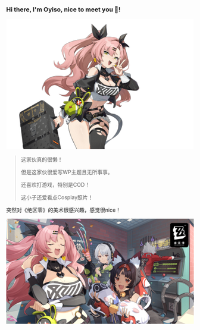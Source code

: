 ### Hi there, I'm Oyiso, nice to meet you 👋!

<!--
**kannafay/kannafay** is a ✨ _special_ ✨ repository because its `README.md` (this file) appears on your GitHub profile.

Here are some ideas to get you started:

- 🔭 I’m currently working on ...
- 🌱 I’m currently learning ...
- 👯 I’m looking to collaborate on ...
- 🤔 I’m looking for help with ...
- 💬 Ask me about ...
- 📫 How to reach me: ...
- 😄 Pronouns: ...
- ⚡ Fun fact: ...
-->

![](./images/banner.png)

> 这家伙真的很懒！
>
> 但是这家伙很爱写WP主题且无所事事。
>
> 还喜欢打游戏，特别是COD！
>
> 这小子还爱看点Cosplay照片！

突然对《绝区零》的美术很感兴趣，感觉很nice！

![](./images/banner2.png)